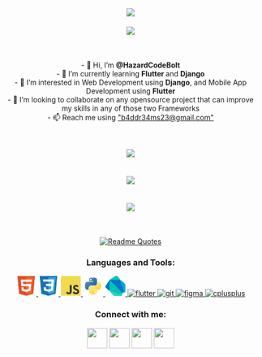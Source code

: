 <div align="center"> 
  <img src="https://images.weserv.nl/?url=avatars.githubusercontent.com/u/93418095?v=4&h=300&w=300&fit=cover&mask=circle&maxage=7d">  
  <br> <br>
  <img src="https://komarev.com/ghpvc/?username=HazardCodeBolt&style=flat">
</div>
<br>
<br>
<p align="center">
- 👋 Hi, I’m <strong>@HazardCodeBolt</strong> <br>
- 🌱 I’m currently learning <strong> Flutter </strong> and <strong> Django </strong> <br>
- 👀 I’m interested in Web Development using <strong>Django</strong>, and Mobile App Development using <strong>Flutter</strong> <br>
- 💞️ I’m looking to collaborate on any opensource project that can improve my skills in any of those two Frameworks <br>
- 📫 Reach me using <a href="mailto:b4ddr34ms23@gmail.com"> "b4ddr34ms23@gmail.com" </a> <br> 
</p>
<br>
<br>
<div align="center"> 
  <img src="https://github-readme-stats.vercel.app/api?username=HazardCodeBolt&theme=github_dark&show_icons=true&border_color=39d353&title_color=39d353">
  <br> <br> <br>
  <img src="https://github-readme-streak-stats.herokuapp.com/?user=HazardCodeBolt&theme=github-dark">
  <br> <br> <br>
  <img src="https://github-readme-stats.vercel.app/api/top-langs/?username=HazardCodeBolt&layout=compact&theme=github_dark&border_color=39d353&title_color=39d353">
  <br> <br> <br>
  
  <!--
  ![Spotify Recently Played](https://spotify-recently-played-readme.vercel.app/api?user=2ieel1uuyd6kdgroezzkx68fl&count=5)
  <br> <br> <br>
  -->
  [![Readme Quotes](https://quotes-github-readme.vercel.app/api?type=horizontal&theme=dark)](https://github.com/piyushsuthar/github-readme-quotes)
</div>


<div align="center">
  <h3>Languages and Tools:</h3>
  <p> 
    <a href="https://www.w3.org/html/" target="_blank">
      <img src="https://github.com/devicons/devicon/blob/master/icons/html5/html5-original.svg" alt="html5" width="40" height="40" />
    </a>
    <a href="https://www.w3schools.com/css/" target="_blank">
      <img src="https://github.com/devicons/devicon/blob/master/icons/css3/css3-original.svg" alt="css3" width="40" height="40" />
    </a>
    <a href="https://www.javascript.com/" target="_blank">
      <img src="https://github.com/devicons/devicon/blob/master/icons/javascript/javascript-original.svg" alt="javascript" width="40" height="40" />
    </a>
    <a href="https://www.python.org" target="_blank">
      <img src="https://github.com/devicons/devicon/blob/master/icons/python/python-original.svg" alt="python" width="40" height="40" />
    </a>
    <a href="https://dart.dev/" target="_blank">
      <img src="https://github.com/devicons/devicon/blob/master/icons/dart/dart-original.svg" alt="cplusplus" width="40" height="40" />
    </a>
    <a href="https://flutter.dev" target="_blank">
      <img src="https://www.vectorlogo.zone/logos/flutterio/flutterio-icon.svg" alt="flutter" width="40" height="40" />
    </a>
    <a href="https://git-scm.com/" target="_blank">
      <img src="https://www.vectorlogo.zone/logos/git-scm/git-scm-icon.svg" alt="git" width="40" height="40" />
    </a>
    <a href="https://www.figma.com/" target="_blank">
      <img src="https://www.vectorlogo.zone/logos/figma/figma-icon.svg" alt="figma" width="40" height="40" />
    </a>
    <a href="https://www.w3schools.com/cpp/" target="_blank">
      <img src="https://img.icons8.com/color/344/c-plus-plus-logo.png" alt="cplusplus" width="40" height="40" />
    </a>
  </p>
</div>


<h3 align="center">Connect with me:</h3>
<p align="center">
  <a href="https://twitter.com/2daySaeed" target="blank"><img align="center" src="https://cdn-icons-png.flaticon.com/512/733/733579.png" alt="" height="40" width="40" /></a>
  <a href="https://www.linkedin.com/in/saeed-al-qassabi-a5b916201/" target="blank"><img align="center" src="https://cdn-icons-png.flaticon.com/512/3536/3536505.png" alt="" height="40" width="40" /></a>
  <a href="https://www.instagram.com/saeed_2day/" target="blank"><img align="center" src="https://cdn-icons-png.flaticon.com/512/2111/2111463.png" alt="" height="40" width="40" /></a>
  <a href="https://www.youtube.com/channel/UCY1Rgaw6b-F0ihI6_bLF8dg" target="blank"><img align="center" src="https://cdn-icons-png.flaticon.com/512/1384/1384060.png" alt="" height="40" width="40" /></a>
</p>
